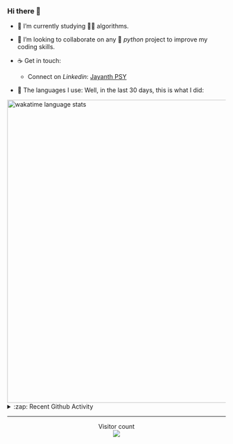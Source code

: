 ### Hi there 👋

- 🌱 I’m currently studying 🏇🏼  algorithms.

- 👯 I’m looking to collaborate on any :snake: *python* project to improve my coding skills.

- ☕ Get in touch:
  +  Connect on *Linkedin*: [Jayanth PSY](https://www.linkedin.com/in/jayanth-p-b3924812a/)

<!--- ⚡ Fun fact: *Python* is older than *C++* and *Java*. -->

- :memo: The languages I use: Well, in the last 30 days, this is what I did:

<img src="https://wakatime.com/share/@j_tesla/4d0b7d1e-6b31-4b03-accf-374d3ed5433f.png" alt="wakatime language stats" width="700"/>

<details>
  <summary>:zap: Recent Github Activity</summary>
  
<!--START_SECTION:activity-->
1. 🗣 Commented on [#1](https://github.com/shanmukh05/Portfolio/issues/1) in [shanmukh05/Portfolio](https://github.com/shanmukh05/Portfolio)
2. ❗️ Opened issue [#1](https://github.com/shanmukh05/Portfolio/issues/1) in [shanmukh05/Portfolio](https://github.com/shanmukh05/Portfolio)
3. ❌ Closed PR [#18](https://github.com/j-tesla/tic-tac-toe/pull/18) in [j-tesla/tic-tac-toe](https://github.com/j-tesla/tic-tac-toe)
4. 🗣 Commented on [#16](https://github.com/j-tesla/tic-tac-toe/issues/16) in [j-tesla/tic-tac-toe](https://github.com/j-tesla/tic-tac-toe)
5. 🎉 Merged PR [#16](https://github.com/j-tesla/tic-tac-toe/pull/16) in [j-tesla/tic-tac-toe](https://github.com/j-tesla/tic-tac-toe)
<!--END_SECTION:activity-->

</details>

-----

<p align="center"> 
  Visitor count<br>
  <img src="https://profile-counter.glitch.me/j-tesla/count.svg" />
</p>












<!--
**j-tesla/j-tesla** is a ✨ _special_ ✨ repository because its `README.md` (this file) appears on your GitHub profile.

Here are some ideas to get you started:

- 🔭 I’m currently working on ...
- 🌱 I’m currently learning ...
- 👯 I’m looking to collaborate on ...
- 🤔 I’m looking for help with ...
- 💬 Ask me about ...
- 📫 How to reach me: ...
- 😄 Pronouns: ...
- ⚡ Fun fact: ...
-->

